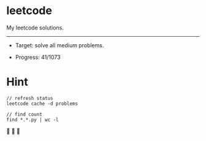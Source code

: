 # leetcode

My leetcode solutions.

---

* Target: solve all medium problems.

* Progress: 41/1073

# Hint

```
// refresh status
leetcode cache -d problems

// find count
find *.*.py | wc -l
```


🤟 🤟 🤟
